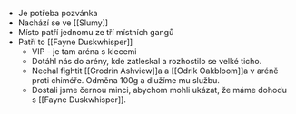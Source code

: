 - Je potřeba pozvánka
- Nachází se ve [[Slumy]]
- Místo patří jednomu ze tří místních gangů
- Patří to [[Fayne Duskwhisper]]
	-  VIP - je tam aréna s klecemi
	- Dotáhl nás do arény, kde zatleskal a rozhostilo se velké ticho.
	- Nechal fightit [[Grodrin Ashview]]a a [[Odrik Oakbloom]]a v aréně proti chiméře. Odměna 100g a dlužíme mu službu.
	- Dostali jsme černou minci, abychom mohli ukázat, že máme dohodu s [[Fayne Duskwhisper]].